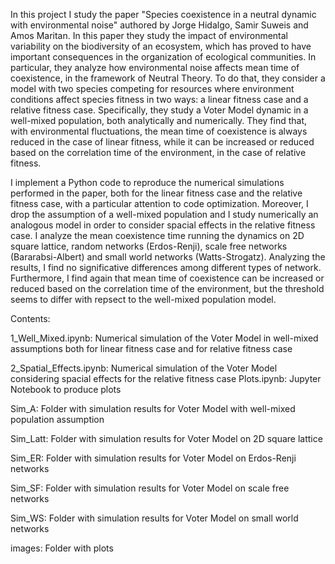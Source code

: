 In this project I study the paper "Species coexistence in a neutral dynamic with environmental noise" authored by Jorge Hidalgo, Samir Suweis and Amos Maritan. In this paper they study the impact of environmental variability on the biodiversity of an ecosystem, which has proved to have important consequences in the organization of ecological communities. In particular, they analyze how environmental noise affects mean time of coexistence, in the framework of Neutral Theory. To do that, they consider a model with two species competing for resources where environment conditions affect species fitness in two ways: a linear fitness case and a relative fitness case. Specifically, they study a Voter Model dynamic in a well-mixed population, both analytically and numerically. They find that, with environmental fluctuations, the mean time of coexistence is always reduced in the case of linear fitness, while it can be increased or reduced based on the correlation time of the environment, in the case of relative fitness.

I implement a Python code to reproduce the numerical simulations performed in the paper, both for the linear fitness case and the relative fitness case, with a particular attention to code optimization. Moreover, I drop the assumption of a well-mixed population and I study numerically an analogous model in order to consider spacial effects in the relative fitness case. I analyze the mean coexistence time running the dynamics on 2D square lattice, random networks (Erdos-Renji), scale free networks (Bararabsi-Albert) and small world networks (Watts-Strogatz). Analyzing the results, I find no significative differences among different types of network. Furthermore, I find again that mean time of coexistence can be increased or reduced based on the correlation time of the environment, but the threshold seems to differ with repsect to the well-mixed population model.


Contents:

1_Well_Mixed.ipynb: Numerical simulation of the Voter Model in well-mixed assumptions both for linear fitness case and for relative fitness case

2_Spatial_Effects.ipynb: Numerical simulation of the Voter Model considering spacial effects for the relative fitness case
Plots.ipynb: Jupyter Notebook to produce plots

Sim_A: Folder with simulation results for Voter Model with well-mixed population assumption

Sim_Latt: Folder with simulation results for Voter Model on 2D square lattice

Sim_ER: Folder with simulation results for Voter Model on Erdos-Renji networks

Sim_SF: Folder with simulation results for Voter Model on scale free networks

Sim_WS: Folder with simulation results for Voter Model on small world networks

images: Folder with plots
